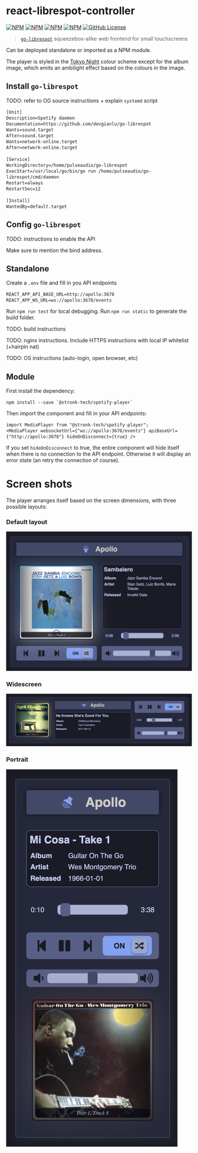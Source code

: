 # react-librespot-controller
[![NPM](https://img.shields.io/npm/v/@stronk-tech/react-librespot-controller.svg)](https://www.npmjs.com/package/@stronk-tech/react-librespot-controller)
[![NPM](https://img.shields.io/npm/last-update/@stronk-tech/react-librespot-controller)](https://www.npmjs.com/package/@stronk-tech/react-librespot-controller)
[![NPM](https://img.shields.io/npm/dy/@stronk-tech/react-librespot-controller)](https://www.npmjs.com/package/@stronk-tech/react-librespot-controller)
[![NPM](https://img.shields.io/bundlephobia/min/@stronk-tech/react-librespot-controller)](https://www.npmjs.com/package/@stronk-tech/react-librespot-controller)
[![GitHub License](https://img.shields.io/github/license/stronk-dev/react-librespot-controller)](https://github.com/stronk-dev/react-librespot-controller/blob/master/LICENSE)

> [`go-librespot`](https://github.com/devgianlu/go-librespot) squeezebox-alike web frontend for small touchscreens

Can be deployed standalone or imported as a NPM module.

The player is styled in the [Tokyo Night](https://github.com/tokyo-night/tokyo-night-vscode-theme) colour scheme except for the album image, which emits an ambilight effect based on the colours in the image.

## Install `go-librespot`
TODO: refer to OG source instructions + explain `systemd` script
```
[Unit]
Description=Spotify daemon
Documentation=https://github.com/devgianlu/go-librespot
Wants=sound.target
After=sound.target
Wants=network-online.target
After=network-online.target

[Service]
WorkingDirectory=/home/pulseaudio/go-librespot
ExecStart=/usr/local/go/bin/go run /home/pulseaudio/go-librespot/cmd/daemon
Restart=always
RestartSec=12

[Install]
WantedBy=default.target
```

## Config `go-librespot`
TODO: instructions to enable the API

Make sure to mention the bind address.

## Standalone

Create a `.env` file and fill in you API endpoints
```
REACT_APP_API_BASE_URL=http://apollo:3678
REACT_APP_WS_URL=ws://apollo:3678/events
```

Run `npm run test` for local debugging.
Run `npm run static` to generate the build folder.

TODO: build instructions

TODO: nginx instructions. Include HTTPS instructions with local IP whitelist (+hairpin nat)

TODO: OS instructions (auto-login, open browser, etc)


## Module

First install the dependency:
```
npm install --save `@stronk-tech/spotify-player`
```

Then import the component and fill in your API endpoints:
```
import MediaPlayer from "@stronk-tech/spotify-player";
<MediaPlayer websocketUrl={"ws://apollo:3678/events"} apiBaseUrl={"http://apollo:3678"} hideOnDisconnect={true} />
```

If you set `hideOnDisconnect` to true, the entire component will hide itself when there is no connection to the API endpoint. Otherwise it will display an error state (an retry the connection of course).

# Screen shots
The player arranges itself based on the screen dimensions, with three possible layouts:

### Default layout
![Default](screenshot_default.png)

### Widescreen
![Wide](screenshot_wide.png)

### Portrait
![Portrait](screenshot_portrait.png)